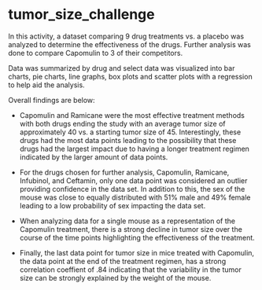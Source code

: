 # tumor_size_challenge

In this activity, a dataset comparing 9 drug treatments vs. a placebo was analyzed to determine the effectiveness of the drugs.
Further analysis was done to compare Capomulin to 3 of their competitors.

Data was summarized by drug and select data was visualized into bar charts, pie charts, line graphs, box plots and scatter plots with a regression to help aid the analysis.

Overall findings are below:

- Capomulin and Ramicane were the most effective treatment methods with both drugs ending the study with an average tumor size of approximately 40 vs. a starting tumor size of 45. Interestingly, these drugs had the most data points leading to the possibility that these drugs had the largest impact due to having a longer treatment regimen indicated by the larger amount of data points.

- For the drugs chosen for further analysis, Capomulin, Ramicane, Infubinol, and Ceftamin, only one data point was considered an outlier providing confidence in the data set. In addition to this, the sex of the mouse was close to equally distributed with 51% male and 49% female leading to a low probability of sex impacting the data set.

- When analyzing data for a single mouse as a representation of the Capomulin treatment, there is a strong decline in tumor size over the course of the time points highlighting the effectiveness of the treatment.

- Finally, the last data point for tumor size in mice treated with Capomulin, the data point at the end of the treatment regimen, has a strong correlation coeffient of .84 indicating that the variability in the tumor size can be strongly explained by the weight of the mouse.
